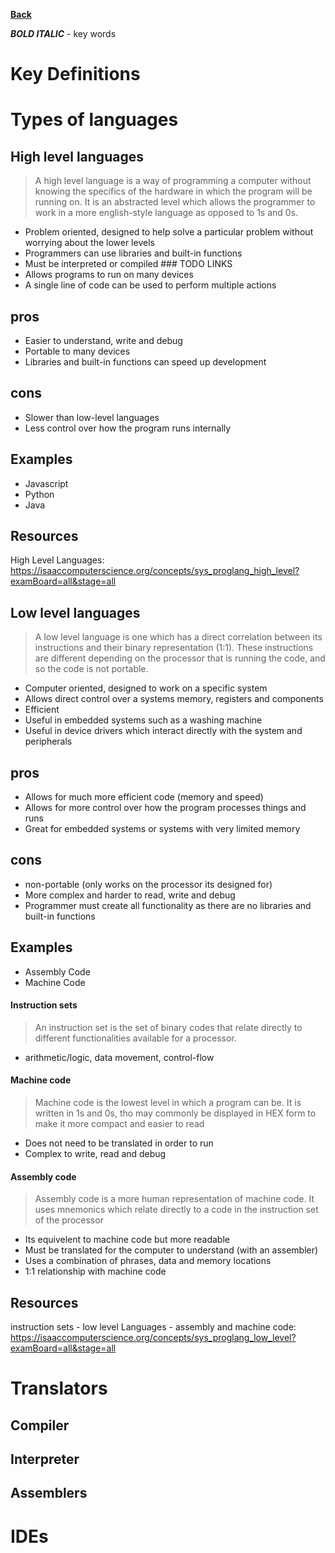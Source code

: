 **[Back](https://github.com/zycobyte/definitions/blob/master/README.md)**

***BOLD ITALIC*** - key words

# Key Definitions

# Types of languages
## High level languages
> A high level language is a way of programming a computer without knowing the specifics of the hardware in which the program will be running on. It is an abstracted level which allows the programmer to work in a more english-style language as opposed to 1s and 0s.
- Problem oriented, designed to help solve a particular problem without worrying about the lower levels
- Programmers can use libraries and built-in functions
- Must be interpreted or compiled ### TODO LINKS
- Allows programs to run on many devices
- A single line of code can be used to perform multiple actions

## pros
- Easier to understand, write and debug
- Portable to many devices
- Libraries and built-in functions can speed up development

## cons
- Slower than low-level languages
- Less control over how the program runs internally

## Examples
- Javascript
- Python
- Java

## Resources
High Level Languages: https://isaaccomputerscience.org/concepts/sys_proglang_high_level?examBoard=all&stage=all


## Low level languages
> A low level language is one which has a direct correlation between its instructions and their binary representation (1:1). These instructions are different depending on the processor that is running the code, and so the code is not portable.
- Computer oriented, designed to work on a specific system
- Allows direct control over a systems memory, registers and components
- Efficient
- Useful in embedded systems such as a washing machine
- Useful in device drivers which interact directly with the system and peripherals

## pros
- Allows for much more efficient code (memory and speed)
- Allows for more control over how the program processes things and runs
- Great for embedded systems or systems with very limited memory

## cons
- non-portable (only works on the processor its designed for)
- More complex and harder to read, write and debug
- Programmer must create all functionality as there are no libraries and built-in functions

## Examples
- Assembly Code
- Machine Code

#### Instruction sets
> An instruction set is the set of binary codes that relate directly to different functionalities available for a processor.
- arithmetic/logic, data movement, control-flow

#### Machine code
> Machine code is the lowest level in which a program can be. It is written in 1s and 0s, tho may commonly be displayed in HEX form to make it more compact and easier to read
- Does not need to be translated in order to run
- Complex to write, read and debug

#### Assembly code
> Assembly code is a more human representation of machine code. It uses mnemonics which relate directly to a code in the instruction set of the processor
- Its equivelent to machine code but more readable
- Must be translated for the computer to understand (with an assembler)
- Uses a combination of phrases, data and memory locations
- 1:1 relationship with machine code
  
## Resources
instruction sets - low level Languages - assembly and machine code: https://isaaccomputerscience.org/concepts/sys_proglang_low_level?examBoard=all&stage=all

# Translators 
## Compiler

## Interpreter

## Assemblers 


# IDEs
